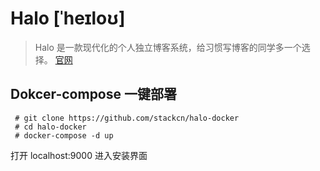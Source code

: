 # Halo [ˈheɪloʊ]
> Halo 是一款现代化的个人独立博客系统，给习惯写博客的同学多一个选择。
> <a href="https://halo.run" target="_blank">官网</a>

## Dokcer-compose 一键部署

```
 # git clone https://github.com/stackcn/halo-docker
 # cd halo-docker
 # docker-compose -d up 
```

打开 localhost:9000 进入安装界面